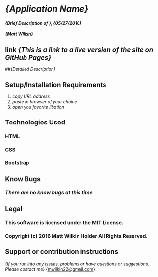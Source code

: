 # _{Application Name}_

#### _{Brief Description of }, {05/27/2016}_

#### _**{Matt Wilkin}**_

## link _{This is a link to a live version of the site on GitHub Pages}_

##_{Detailed Description}_

## Setup/Installation Requirements

1. _copy URL address_
2. _paste in browser of your choice_
3. _open you favorite libation_

## Technologies Used

### HTML

### CSS

### Bootstrap

## Know Bugs

### _There are no know bugs at this time_

## Legal

### This software is licensed under the MIT License.

### Copyright (c) 2016 Matt Wilkin Holder All Rights Reserved.

## Support or contribution instructions

_{If you run into any issues, problems or have questions or suggestions. Please contact me}_
{mwilkin22@gmail.com}
